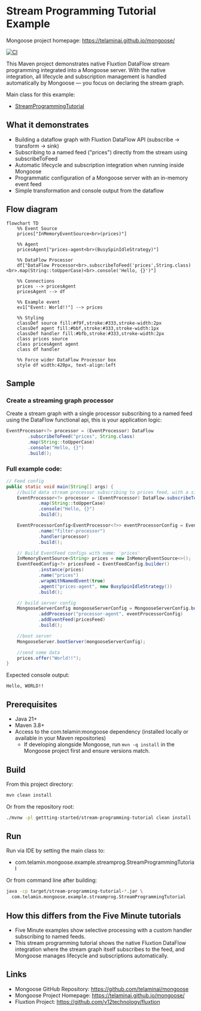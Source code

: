 # Stream Programming Tutorial Example

Mongoose project homepage: https://telaminai.github.io/mongoose/

[![CI](https://github.com/telaminai/mongoose-examples/actions/workflows/ci.yml/badge.svg)](https://github.com/telaminai/mongoose-examples/actions/workflows/ci.yml)

This Maven project demonstrates native Fluxtion DataFlow stream programming integrated into a Mongoose server. With the
native integration, all lifecycle and subscription management is handled automatically by Mongoose — you focus on
declaring the stream graph.

Main class for this example:

- [StreamProgrammingTutorial](src/main/java/com/telamin/mongoose/example/streamprog/StreamProgrammingTutorial.java)

## What it demonstrates

- Building a dataflow graph with Fluxtion DataFlow API (subscribe → transform → sink)
- Subscribing to a named feed ("prices") directly from the stream using subscribeToFeed
- Automatic lifecycle and subscription integration when running inside Mongoose
- Programmatic configuration of a Mongoose server with an in-memory event feed
- Simple transformation and console output from the dataflow

## Flow diagram

```mermaid
flowchart TD
    %% Event Source
    prices["InMemoryEventSource<br>(prices)"]

    %% Agent
    pricesAgent["prices-agent<br>(BusySpinIdleStrategy)"]

    %% DataFlow Processor
    df["DataFlow Processor<br>.subscribeToFeed('prices',String.class)<br>.map(String::toUpperCase)<br>.console('Hello, {}')"]

    %% Connections
    prices --> pricesAgent
    pricesAgent --> df

    %% Example event
    ev1["Event: World!!"] --> prices

    %% Styling
    classDef source fill:#f9f,stroke:#333,stroke-width:2px
    classDef agent fill:#bbf,stroke:#333,stroke-width:1px
    classDef handler fill:#bfb,stroke:#333,stroke-width:2px
    class prices source
    class pricesAgent agent
    class df handler

    %% Force wider DataFlow Processor box
    style df width:420px, text-align:left
```

## Sample 

### Create a streaming graph processor

Create a stream graph with a single processor subscribing to a named feed using the DataFlow functional api, 
this is your application logic:

```java
EventProcessor<?> processor = (EventProcessor) DataFlow
        .subscribeToFeed("prices", String.class)
        .map(String::toUpperCase)
        .console("Hello, {}")
        .build();
```

### Full example code:

```java
// Feed config
public static void main(String[] args) {
    //build data stream processor subscribing to prices feed, with a simple map function and console output
    EventProcessor<?> processor = (EventProcessor) DataFlow.subscribeToFeed("prices", String.class)
            .map(String::toUpperCase)
            .console("Hello, {}")
            .build();

    EventProcessorConfig<EventProcessor<?>> eventProcessorConfig = EventProcessorConfig.builder()
            .name("filter-processor")
            .handler(processor)
            .build();

    // Build EventFeed configs with name: 'prices'
    InMemoryEventSource<String> prices = new InMemoryEventSource<>();
    EventFeedConfig<?> pricesFeed = EventFeedConfig.builder()
            .instance(prices)
            .name("prices")
            .wrapWithNamedEvent(true)
            .agent("prices-agent", new BusySpinIdleStrategy())
            .build();

    // build server config
    MongooseServerConfig mongooseServerConfig = MongooseServerConfig.builder()
            .addProcessor("processor-agent", eventProcessorConfig)
            .addEventFeed(pricesFeed)
            .build();

    //boot server
    MongooseServer.bootServer(mongooseServerConfig);

    //send some data
    prices.offer("World!!");
}
```

Expected console output:

```
Hello, WORLD!!
```

## Prerequisites

- Java 21+
- Maven 3.8+
- Access to the com.telamin:mongoose dependency (installed locally or available in your Maven repositories)
    - If developing alongside Mongoose, run `mvn -q install` in the Mongoose project first and ensure versions match.

## Build

From this project directory:

```bash
mvn clean install
```

Or from the repository root:

```bash
./mvnw -pl gettting-started/stream-programming-tutorial clean install
```

## Run

Run via IDE by setting the main class to:

- com.telamin.mongoose.example.streamprog.StreamProgrammingTutorial

Or from command line after building:

```bash
java -cp target/stream-programming-tutorial-*.jar \
  com.telamin.mongoose.example.streamprog.StreamProgrammingTutorial
```

## How this differs from the Five Minute tutorials

- Five Minute examples show selective processing with a custom handler subscribing to named feeds.
- This stream programming tutorial shows the native Fluxtion DataFlow integration where the stream graph itself
  subscribes to the feed, and Mongoose manages lifecycle and subscriptions automatically.

## Links

- Mongoose GitHub Repository: https://github.com/telaminai/mongoose
- Mongoose Project Homepage: https://telaminai.github.io/mongoose/
- Fluxtion Project: https://github.com/v12technology/fluxtion
